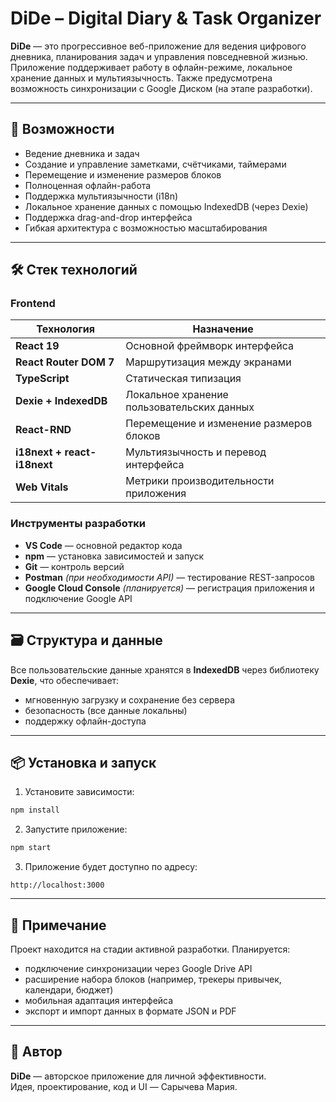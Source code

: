 # DiDe – Digital Diary & Task Organizer

**DiDe** — это прогрессивное веб-приложение для ведения цифрового дневника, планирования задач и управления повседневной жизнью. Приложение поддерживает работу в офлайн-режиме, локальное хранение данных и мультиязычность. Также предусмотрена возможность синхронизации с Google Диском (на этапе разработки).

---

## 🚀 Возможности

- Ведение дневника и задач
- Создание и управление заметками, счётчиками, таймерами
- Перемещение и изменение размеров блоков
- Полноценная офлайн-работа
- Поддержка мультиязычности (i18n)
- Локальное хранение данных с помощью IndexedDB (через Dexie)
- Поддержка drag-and-drop интерфейса
- Гибкая архитектура с возможностью масштабирования

---

## 🛠️ Стек технологий

### Frontend

| Технология                  | Назначение                                     |
|----------------------------|------------------------------------------------|
| **React 19**               | Основной фреймворк интерфейса                  |
| **React Router DOM 7**     | Маршрутизация между экранами                  |
| **TypeScript**             | Статическая типизация                         |
| **Dexie + IndexedDB**      | Локальное хранение пользовательских данных    |
| **React-RND**              | Перемещение и изменение размеров блоков       |
| **i18next + react-i18next**| Мультиязычность и перевод интерфейса          |
| **Web Vitals**             | Метрики производительности приложения         |

### Инструменты разработки

- **VS Code** — основной редактор кода  
- **npm** — установка зависимостей и запуск  
- **Git** — контроль версий  
- **Postman** *(при необходимости API)* — тестирование REST-запросов  
- **Google Cloud Console** *(планируется)* — регистрация приложения и подключение Google API

---

## 🗃 Структура и данные

Все пользовательские данные хранятся в **IndexedDB** через библиотеку **Dexie**, что обеспечивает:

- мгновенную загрузку и сохранение без сервера
- безопасность (все данные локальны)
- поддержку офлайн-доступа

---

## 📦 Установка и запуск

1. Установите зависимости:

```bash
npm install
```

2. Запустите приложение:

```bash
npm start
```

3. Приложение будет доступно по адресу:

```
http://localhost:3000
```



---

## 📌 Примечание

Проект находится на стадии активной разработки. Планируется:

- подключение синхронизации через Google Drive API  
- расширение набора блоков (например, трекеры привычек, календари, бюджет)  
- мобильная адаптация интерфейса  
- экспорт и импорт данных в формате JSON и PDF  

---

## 🤝 Автор

**DiDe** — авторское приложение для личной эффективности.  
Идея, проектирование, код и UI — Сарычева Мария.
